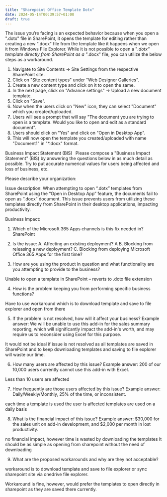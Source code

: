 ```yaml
---
title: "Sharepoint Office Template Dotx"
date: 2024-05-14T00:39:57+01:00
draft: true
---
```


The issue you’re facing is an expected behavior because when you open a ".dotx" file in SharePoint, it opens the template for editing rather than creating a new ".docx" file from the template like it happens when we open it from Windows File Explorer.
While it is not possible to open a "*.dotx" template directly from SharePoint as a "*.docx" file, you can utilize the below steps as a workaround.
1.	Navigate to Site Contents -> Site Settings from the respective SharePoint site.
2.	Click on "Site content types" under "Web Designer Galleries".
3.	Create a new content type and click on it to open the same.
4.	In the next page, click on "Advance settings" -> Upload a new document template.
5.	Click on "Save".
6.	Now when the users click on "New" icon, they can select "Document" which you created/uploaded.
7.	Users will see a prompt that will say "The document you are trying to open is a template. Would you like to open and edit as a standard document".
8.	Users should click on "Yes" and click on "Open in Desktop App".
9.	This will now open the template you created/uploaded with name "Document1" in "*.docx" format.



Business Impact Statement (BIS) 
  
Please compose a "Business Impact Statement" (BIS) by answering the questions below in as much detail as possible. Try to put accurate numerical values for users being affected and loss of business, etc.

Please describe your organization:

Issue description: When attempting to open “.dotx” templates from SharePoint using the “Open in Desktop App” feature, the documents fail to open as “.docx” document. This issue prevents users from utilizing these templates directly from SharePoint in their desktop applications, impacting productivity.

Business Impact: 
  
1.	Which of the Microsoft 365 Apps channels is this fix needed in?
SharePoint

2.	Is the issue:
A. Affecting an existing deployment? A
B. Blocking from releasing a new deployment?
C. Blocking from deploying Microsoft Office 365 Apps for the first time?

3.	How are you using the product in question and what functionality are you attempting to provide to the business?

Unable to open a template in SharePoint – reverts to .dotx file extension

4.	How is the problem keeping you from performing specific business functions?

Have to use workaround which is to download template and save to file explorer and open from there

5.	If the problem is not resolved, how will it affect your business?
Example answer: We will be unable to use this add-in for the sales summary reporting, which will significantly impact the add-in's worth, and may require us to reconsider using Excel for this purpose.

It would not be ideal if issue is not resolved as all templates are saved in SharePoint and to keep downloading templates and saving to file explorer will waste our time.

6.	How many users are affected by this issue?
Example answer: 200 of our 10,000 users currently cannot use this add-in with Excel.
 
Less than 10 users are affected

7.	How frequently are those users affected by this issue?
Example answer: Daily/Weekly/Monthly, 25% of the time, or inconsistent.

each time a template is used the user is affected
templates are used on a daily basis

8.	What is the financial impact of this issue?
Example answer: $30,000 for the sales unit on add-in development, and $2,000 per month in lost productivity.

 no financial impact, however time is wasted by downloading the templates
It should be as simple as opening from sharepoint without the need of downloading

9.	What are the proposed workarounds and why are they not acceptable?

workaround is to download template and save to file explorer or sync sharepoint site via onedrive file explorer.

Workaround is fine, however, would prefer the templates to open directly in sharepoint as they are saved there currently.
